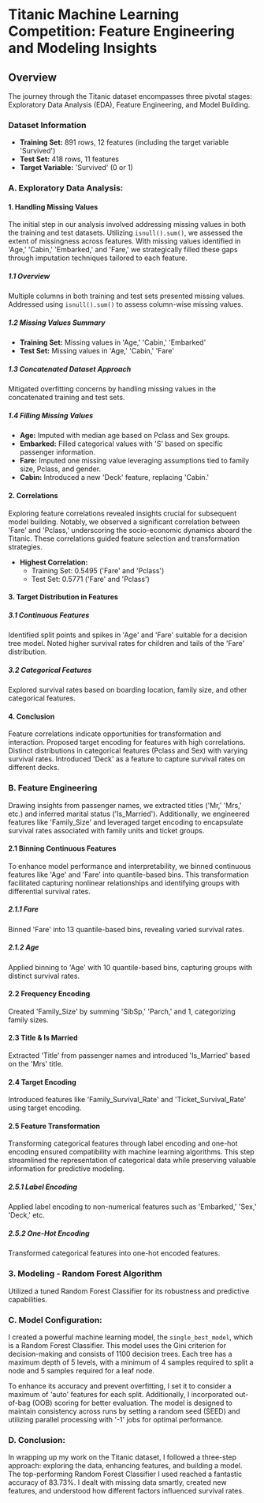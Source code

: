 # Titanic Machine Learning Competition: Feature Engineering and Modeling Insights

## Overview

The journey through the Titanic dataset encompasses three pivotal stages: Exploratory Data Analysis (EDA), Feature Engineering, and Model Building.

### Dataset Information

- **Training Set:** 891 rows, 12 features (including the target variable 'Survived')
- **Test Set:** 418 rows, 11 features
- **Target Variable:** 'Survived' (0 or 1)

### A. Exploratory Data Analysis:

#### 1. Handling Missing Values
The initial step in our analysis involved addressing missing values in both the training and test datasets. Utilizing `isnull().sum()`, we assessed the extent of missingness across features. With missing values identified in 'Age,' 'Cabin,' 'Embarked,' and 'Fare,' we strategically filled these gaps through imputation techniques tailored to each feature.

##### 1.1 Overview
Multiple columns in both training and test sets presented missing values. Addressed using `isnull().sum()` to assess column-wise missing values.

##### 1.2 Missing Values Summary
- **Training Set:** Missing values in 'Age,' 'Cabin,' 'Embarked'
- **Test Set:** Missing values in 'Age,' 'Cabin,' 'Fare'

##### 1.3 Concatenated Dataset Approach
Mitigated overfitting concerns by handling missing values in the concatenated training and test sets.

##### 1.4 Filling Missing Values
- **Age:** Imputed with median age based on Pclass and Sex groups.
- **Embarked:** Filled categorical values with 'S' based on specific passenger information.
- **Fare:** Imputed one missing value leveraging assumptions tied to family size, Pclass, and gender.
- **Cabin:** Introduced a new 'Deck' feature, replacing 'Cabin.'

#### 2. Correlations
Exploring feature correlations revealed insights crucial for subsequent model building. Notably, we observed a significant correlation between 'Fare' and 'Pclass,' underscoring the socio-economic dynamics aboard the Titanic. These correlations guided feature selection and transformation strategies.

- **Highest Correlation:**
  - Training Set: 0.5495 ('Fare' and 'Pclass')
  - Test Set: 0.5771 ('Fare' and 'Pclass')

#### 3. Target Distribution in Features

##### 3.1 Continuous Features
Identified split points and spikes in 'Age' and 'Fare' suitable for a decision tree model. Noted higher survival rates for children and tails of the 'Fare' distribution.

##### 3.2 Categorical Features
Explored survival rates based on boarding location, family size, and other categorical features.

#### 4. Conclusion
Feature correlations indicate opportunities for transformation and interaction. Proposed target encoding for features with high correlations. Distinct distributions in categorical features (Pclass and Sex) with varying survival rates. Introduced 'Deck' as a feature to capture survival rates on different decks.

### B. Feature Engineering
Drawing insights from passenger names, we extracted titles ('Mr,' 'Mrs,' etc.) and inferred marital status ('Is_Married'). Additionally, we engineered features like 'Family_Size' and leveraged target encoding to encapsulate survival rates associated with family units and ticket groups.

#### 2.1 Binning Continuous Features
To enhance model performance and interpretability, we binned continuous features like 'Age' and 'Fare' into quantile-based bins. This transformation facilitated capturing nonlinear relationships and identifying groups with differential survival rates.
##### 2.1.1 Fare
Binned 'Fare' into 13 quantile-based bins, revealing varied survival rates.

##### 2.1.2 Age
Applied binning to 'Age' with 10 quantile-based bins, capturing groups with distinct survival rates.

#### 2.2 Frequency Encoding
Created 'Family_Size' by summing 'SibSp,' 'Parch,' and 1, categorizing family sizes.

#### 2.3 Title & Is Married
Extracted 'Title' from passenger names and introduced 'Is_Married' based on the 'Mrs' title.

#### 2.4 Target Encoding
Introduced features like 'Family_Survival_Rate' and 'Ticket_Survival_Rate' using target encoding.

#### 2.5 Feature Transformation
Transforming categorical features through label encoding and one-hot encoding ensured compatibility with machine learning algorithms. This step streamlined the representation of categorical data while preserving valuable information for predictive modeling.

##### 2.5.1 Label Encoding
Applied label encoding to non-numerical features such as 'Embarked,' 'Sex,' 'Deck,' etc.

##### 2.5.2 One-Hot Encoding
Transformed categorical features into one-hot encoded features.

### 3. Modeling - Random Forest Algorithm
Utilized a tuned Random Forest Classifier for its robustness and predictive capabilities.

### C. Model Configuration:

I created a powerful machine learning model, the `single_best_model`, which is a Random Forest Classifier. This model uses the Gini criterion for decision-making and consists of 1100 decision trees. Each tree has a maximum depth of 5 levels, with a minimum of 4 samples required to split a node and 5 samples required for a leaf node.

To enhance its accuracy and prevent overfitting, I set it to consider a maximum of 'auto' features for each split. Additionally, I incorporated out-of-bag (OOB) scoring for better evaluation. The model is designed to maintain consistency across runs by setting a random seed (SEED) and utilizing parallel processing with '-1' jobs for optimal performance.

### D. Conclusion:

In wrapping up my work on the Titanic dataset, I followed a three-step approach: exploring the data, enhancing features, and building a model. The top-performing Random Forest Classifier I used reached a fantastic accuracy of 83.73%. I dealt with missing data smartly, created new features, and understood how different factors influenced survival rates.
